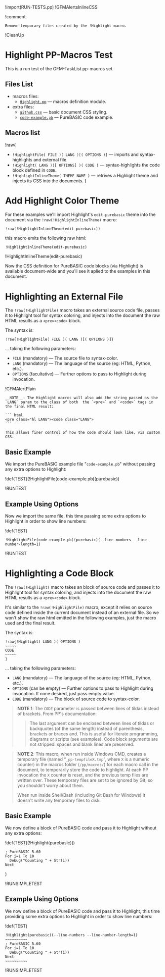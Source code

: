 !import(RUN-TESTS.pp)
!GFMAlertsInlineCSS

!comment
~~~~~~~~~~~~~~~~~~~~~~~~~~~~~~~~~~~~~~~~~~~~~~~~~~~~~~~~~~~~~~~~~~~~~~~~
Remove temporary files created by the !Highlight macro.
~~~~~~~~~~~~~~~~~~~~~~~~~~~~~~~~~~~~~~~~~~~~~~~~~~~~~~~~~~~~~~~~~~~~~~~~
!CleanUp


# Highlight PP-Macros Test

This is a run test of the GFM-TaskList pp-macros set.

## Files List

- macros files:
    + [`Highlight.pp`](../macros/Highlight.pp) — macros definition module.
- extra files:
    + [`github.css`](./github.css) — basic document CSS styling.
    + [`code-example.pb`](./code-example.pb) — PureBASIC code example.

## Macros list

!raw{
-   `!HighlightFile( FILE )( LANG )[( OPTIONS )]` — imports and syntax-highlights and external file.
-   `!Highlight( LANG )([ OPTIONS] )( CODE )` — syntax-highlights the code block defined in `CODE`.
-   `!HighlightInlineTheme( THEME NAME )` — retrives a Highlight theme and injects its CSS into the documents.
}

# Add Highlight Color Theme

For these examples we'll import Highlight's `edit-purebasic` theme into the document via the `!raw(!HighlightInlineTheme)` macro:

```
!raw(!HighlightInlineTheme(edit-purebasic))
```

this macro emits the following raw html:

``` html
!HighlightInlineTheme(edit-purebasic)
```

!HighlightInlineTheme(edit-purebasic)

Now the CSS definition for PureBASIC code blocks (via Highlight) is available document-wide and you'll see it aplied to the examples in this document.

# Highlighting an External File

The `!raw(!HighlightFile)` macro takes an external source code file, passes it to Highlight tool for syntax coloring, and injects into the document the raw HTML results as a `<pre><code>` block.

The syntax is:

    !raw{!HighlightFile( FILE )( LANG )[( OPTIONS )]}

... taking the following parameters:

- `FILE` (mandatory) — The source file to syntax-color.
- `LANG` (mandatory) — The language of the source (eg: HTML, Python, etc.).
- `OPTIONS` (facultative) — Further options to pass to Highlight during invocation.

!GFMAlertPlain
~~~~~~~~~~~~~~~~~~~~~~~~~~~~~~~~~~~~~~~~~~~~~~~~~~~~~~~~~~~~~~~~~~~~~~~~
__NOTE__: The Highlight macros will also add the string passed as the `LANG` param to the class of both  the `<pre>` and `<code>` tags in the final HTML result:

``` html
<pre class="hl LANG"><code class="LANG">
```

This allows finer control of how the code should look like, via custom CSS.
~~~~~~~~~~~~~~~~~~~~~~~~~~~~~~~~~~~~~~~~~~~~~~~~~~~~~~~~~~~~~~~~~~~~~~~~


## Basic Example

We import the PureBASIC example file "`code-example.pb`" without passing any extra options to Highlight:

!def(TEST)(!HighlightFile(code-example.pb)(purebasic))

!RUNTEST

## Example Using Options

Now we import the same file, this time passing some extra options to Highlight in order to show line numbers:

!def(TEST)
~~~~~~~~~~~~~~~~~~~~~~~~~~~~~~~~~~~~~~~~~~~~~~~~~~~~~~~~~~~~~~~~~~~~~~~~~~~~~~
!HighlightFile(code-example.pb)(purebasic)(--line-numbers --line-number-length=1)
~~~~~~~~~~~~~~~~~~~~~~~~~~~~~~~~~~~~~~~~~~~~~~~~~~~~~~~~~~~~~~~~~~~~~~~~~~~~~~


!RUNTEST

# Highlighting a Code Block

The `!raw(!Highlight)` macro takes an block of source code and passes it to Highlight tool for syntax coloring, and injects into the document the raw HTML results as a `<pre><code>` block.

It's similar to the `!raw(!HighlightFile)` macro, except it relies on source code defined inside the current document instead of an external file. So we won't show the raw html emitted in the following examples, just the macro used and the final result.

The syntax is:

    !raw{!Highlight( LANG )( OPTIONS )
    ~~~~~
    CODE
    ~~~~~
    }

... taking the following parameters:

- `LANG` (mandatory) — The language of the source (eg: HTML, Python, etc.).
- `OPTIONS` (can be empty) — Further options to pass to Highlight during invocation. If none desired, just pass empty value.
- `CODE` (mandatory) — The block of source code to syntax-color.

> __NOTE 1__: The `CODE` parameter is passed between lines of tildas instead of brackets. From PP's documentation:
> 
> > The last argument can be enclosed between lines of tildas or backquotes (of the same length) instead of parenthesis, brackets or braces and. This is useful for literate programming, diagrams or scripts (see examples). Code block arguments are not stripped: spaces and blank lines are preserved.

<!-- -->

> **NOTE 2**: This macro, when run inside Windows CMD, creates a temporary file (named “`_pp-tempfileX.tmp`”, where `X` is a numeric counter) in the macros folder (`/pp/macros/`) for each macro call in the document, to temporarily store the code to highlight. At each PP invocation the `X` counter is reset, and the previous temp files are written over. These temporary files are set to be ignored by Git, so you shouldn't worry about them.
> 
> When run inside Shell/Bash (including Git Bash for Windows) it doesn't write any temporary files to disk.

## Basic Example

We now define a block of PureBASIC code and pass it to Highlight without any extra options:


!def(TEST)(!Highlight(purebasic)()
~~~~~~~~~~
; PureBASIC 5.60
For i=1 To 10
  Debug("Counting " + Str(i))
Next
~~~~~~~~~~
)

!RUNSIMPLETEST

## Example Using Options

We now define a block of PureBASIC code and pass it to Highlight, this time providing some extra options to Highlight in order to show line numbers:


!def(TEST)
~~~~~~~~~~~~~~~~~~~~~~~~~~~~~~~~~~~~~~~~~~~~~~~~~~~~~~~~~~~~~~~~~~~~~~~~~~~~~~
!Highlight(purebasic)(--line-numbers --line-number-length=1)
~~~~~~~~~~
; PureBASIC 5.60
For i=1 To 10
  Debug("Counting " + Str(i))
Next
~~~~~~~~~~
~~~~~~~~~~~~~~~~~~~~~~~~~~~~~~~~~~~~~~~~~~~~~~~~~~~~~~~~~~~~~~~~~~~~~~~~~~~~~~

!RUNSIMPLETEST


